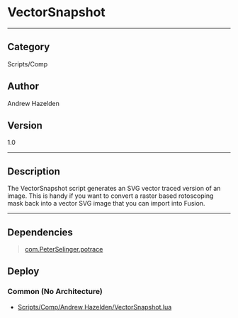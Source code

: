 # VectorSnapshot
___

## Category
Scripts/Comp

## Author
Andrew Hazelden

## Version
1.0

___

## Description
<p>The VectorSnapshot script generates an SVG vector traced version of an image. This is handy if you want to convert a raster based rotoscoping mask back into a vector SVG image that you can import into Fusion.</p>

___

## Dependencies

> [com.PeterSelinger.potrace](com.PeterSelinger.potrace.md ':class=button')  
## Deploy

### Common (No Architecture)

<ul>
<li><a href="https://gitlab.com/WeSuckLess/Reactor/-/blob/master/Atoms/com.AndrewHazelden.VectorSnapshot/Scripts/Comp/Andrew Hazelden/VectorSnapshot.lua?ref_type=heads">Scripts/Comp/Andrew Hazelden/VectorSnapshot.lua</a></li>
</ul>
